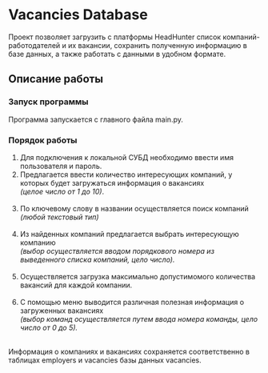 # Vacancies Database
Проект позволяет загрузить с платформы HeadHunter список компаний-работодателей 
и их вакансии, сохранить полученную информацию в базе данных, 
а также работать с данными в удобном формате.

## Описание работы

### Запуск программы
Программа запускается с главного файла main.py.

### Порядок работы
1. Для подключения к локальной СУБД необходимо ввести имя пользователя и пароль.
2. Предлагается ввести количество интересующих компаний, у которых будет загружаться информация о вакансиях<br />
   *(целое число от 1 до 10)*.<br /><br />
2. По ключевому слову в названии осуществляется поиск компаний<br />
*(любой текстовый тип)*<br /><br />
3. Из найденных компаний предлагается выбрать интересующую компанию<br />
*(выбор осуществляется вводом порядкового номера из выведенного списка компаний, цело число).*<br /><br />
4. Осуществляется загрузка максимально допустимомого количества вакансий для каждой компании.<br /><br />
5. С помощью меню выводится различная полезная информация о загруженных вакансиях<br />
*(выбор команд осуществляется путем ввода номера команды, цело число от 0 до 5).*<br /><br />

Информация о компаниях и вакансиях сохраняется соответственно в таблицах employers и vacancies базы данных vacancies.

